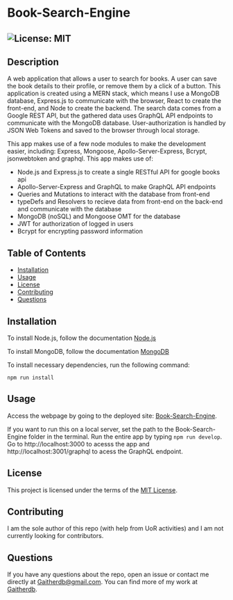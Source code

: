 # Book-Search-Engine

  ## ![License: MIT](https://img.shields.io/badge/License-MIT-yellow.svg)

  ## Description
  A web application that allows a user to search for books. A user can save the book details to their profile, or remove them by a click of a button. This application is created using a MERN stack, which means I use a MongoDB database, Express.js to communicate with the browser, React to create the front-end, and Node to create the backend. The search data comes from a Google REST API, but the gathered data uses GraphQL API endpoints to communicate with the MongoDB database. User-authorization is handled by JSON Web Tokens and saved to the browser through local storage. 

   This app makes use of a few node modules to make the development easier, including: Express, Mongoose, Apollo-Server-Express, Bcrypt, jsonwebtoken and graphql. This app makes use of:
  * Node.js and Express.js to create a single RESTful API for google books api
  * Apollo-Server-Express and GraphQL to make GraphQL API endpoints
  * Queries and Mutations to interact with the database from front-end
  * typeDefs and Resolvers to recieve data from front-end on the back-end and communicate with the database
  * MongoDB (noSQL) and Mongoose OMT for the database
  * JWT for authorization of logged in users
  * Bcrypt for encrypting password information

  ## Table of Contents
  * [Installation](#installation)
  * [Usage](#usage)
  * [License](#license)
  * [Contributing](#contributing)
  * [Questions](#questions)
  
  ## Installation
  To install Node.js, follow the documentation [Node.js](https://coding-boot-camp.github.io/full-stack/nodejs/how-to-install-nodejs)

  To install MongoDB, follow the documentation [MongoDB](https://docs.mongodb.com/manual/installation/)

  To install necessary dependencies, run the following command: 
  ```
  npm run install
  ```
  
  ## Usage
  Access the webpage by going to the deployed site: [Book-Search-Engine](https://bloodcurdling-beast-94043.herokuapp.com/). 

  If you want to run this on a local server, set the path to the Book-Search-Engine folder in the terminal. Run the entire app by typing `npm run develop`. Go to http://localhost:3000 to acesss the app and http://localhost:3001/graphql to acess the GraphQL endpoint.
  

  ## License  
  This project is licensed under the terms of the [MIT License](https://opensource.org/licenses/MIT).

  ## Contributing
   I am the sole author of this repo (with help from UoR activities) and I am not currently looking for contributors.

  ## Questions
  If you have any questions about the repo, open an issue or contact me directly at Gaitherdb@gmail.com. You can find more of my work at [Gaitherdb](https://github.com/Gaitherdb).
